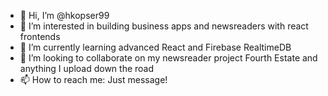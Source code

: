 - 👋 Hi, I’m @hkopser99
- 👀 I’m interested in building business apps and newsreaders with react frontends
- 🌱 I’m currently learning advanced React and Firebase RealtimeDB
- 💞️ I’m looking to collaborate on my newsreader project Fourth Estate and anything I upload down the road
- 📫 How to reach me: Just message!

<!---
hkopser99/hkopser99 is a ✨ special ✨ repository because its `README.md` (this file) appears on your GitHub profile.
You can click the Preview link to take a look at your changes.
--->
